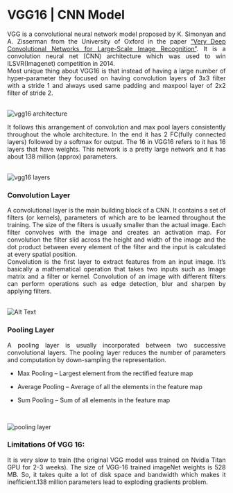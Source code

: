 # VGG16 | CNN Model

<div align="justify">VGG is a convolutional neural network model proposed by K. Simonyan and A. Zisserman from the University of Oxford in the paper <a href="https://arxiv.org/abs/1409.1556" target="_top">“Very Deep Convolutional Networks for Large-Scale Image Recognition”</a>. It is a convolution neural net (CNN) architecture which was used to win ILSVR(Imagenet) competition in 2014.</div>

<div align="justify">Most unique thing about VGG16 is that instead of having a large number of hyper-parameter they focused on having convolution layers of 3x3 filter with a stride 1 and always used same padding and maxpool layer of 2x2 filter of stride 2.</div> <br>

![vgg16 architecture](https://user-images.githubusercontent.com/35737777/69682136-5bdd4780-10a8-11ea-9079-50283f5451df.png) <br>

<div align="justify">It follows this arrangement of convolution and max pool layers consistently throughout the whole architecture. In the end it has 2 FC(fully connected layers) followed by a softmax for output. The 16 in VGG16 refers to it has 16 layers that have weights. This network is a pretty large network and it has about 138 million (approx) parameters.</div> <br>

![vgg16 layers](https://miro.medium.com/max/1400/1*UCGA58A2Ssjf74Z0Oh0_eQ.png)

### Convolution Layer
<div align="justify">A convolutional layer is the main building block of a CNN. It contains a set of filters (or kernels), parameters of which are to be learned throughout the training. The size of the filters is usually smaller than the actual image. Each filter convolves with the image and creates an activation map. For convolution the filter slid across the height and width of the image and the dot product between every element of the filter and the input is calculated at every spatial position.<br>Convolution is the first layer to extract features from an input image. It’s basically a mathematical operation that takes two inputs such as Image matrix and a filter or kernel. Convolution of an image with different filters can perform operations such as edge detection, blur and sharpen by applying filters.</div> <br>

![Alt Text](https://media.giphy.com/media/i4NjAwytgIRDW/giphy.gif)

### Pooling Layer
<div align="justify">A pooling layer is usually incorporated between two successive convolutional layers. The pooling layer reduces the number of parameters and computation by down-sampling the representation.

* Max Pooling – Largest element from the rectified feature map

* Average Pooling – Average of all the elements in the feature map

* Sum Pooling – Sum of all elements in the feature map 

</div> <br>

![pooling layer](https://production-media.paperswithcode.com/methods/MaxpoolSample2.png)

### Limitations Of VGG 16:
<div align="justify">It is very slow to train (the original VGG model was trained on Nvidia Titan GPU for 2-3 weeks). The size of VGG-16 trained imageNet weights is 528 MB. So, it takes quite a lot of disk space and bandwidth which makes it inefficient.138 million parameters lead to exploding gradients problem.</div>
